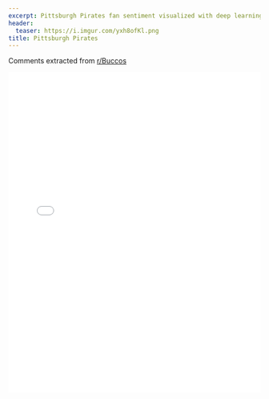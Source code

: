 ```yaml
---
excerpt: Pittsburgh Pirates fan sentiment visualized with deep learning.
header:
  teaser: https://i.imgur.com/yxh8ofKl.png
title: Pittsburgh Pirates
---
```


Comments extracted from [r/Buccos](https://reddit.com/r/Buccos)
<iframe id="igraph" scrolling="no" style="border:none;" seamless="seamless" src="/plots/MLB/PIT.html" height="640" width="100%"></iframe>